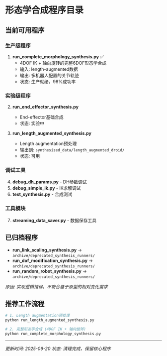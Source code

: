 # 形态学合成程序目录

## 当前可用程序

### 生产级程序
1. **run_complete_morphology_synthesis.py** ✅
   - 4DOF IK + 轴向旋转的完整6DOF形态学合成
   - 输入: length-augmented数据
   - 输出: 多机器人配置的关节轨迹
   - 状态: 生产就绪，98%成功率

### 实验级程序
2. **run_end_effector_synthesis.py**
   - End-effector基础合成
   - 状态: 实验中

3. **run_length_augmented_synthesis.py**
   - Length augmentation预处理
   - 输出到: `synthesized_data/length_augmented_droid/`
   - 状态: 可用

### 调试工具
4. **debug_dh_params.py** - DH参数调试
5. **debug_simple_ik.py** - IK求解调试
6. **test_synthesis.py** - 合成测试

### 工具模块
7. **streaming_data_saver.py** - 数据保存工具

## 已归档程序
- **run_link_scaling_synthesis.py** → `archive/deprecated_synthesis_runners/`
- **run_dof_modification_synthesis.py** → `archive/deprecated_synthesis_runners/`
- **run_random_robot_synthesis.py** → `archive/deprecated_synthesis_runners/`

*原因: 实现逻辑错误，不符合基于原型的相对变化需求*

## 推荐工作流程
```bash
# 1. Length augmentation预处理
python run_length_augmented_synthesis.py

# 2. 完整形态学合成 (4DOF IK + 轴向旋转)
python run_complete_morphology_synthesis.py
```

---
*更新时间: 2025-09-20*
*状态: 清理完成，保留核心程序*